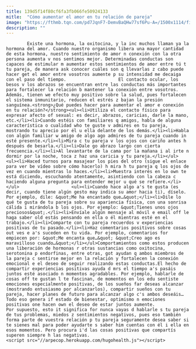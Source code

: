 ```yaml
---
title: 139d5f14f80cf6fa3fb066fe50924133
mitle:  "Cómo aumentar el amor en tu relación de pareja"
image: "https://fthmb.tqn.com/pd7JqnF7-DemvBaQHw77sf6Pu-A=/1500x1114/filters:fill(auto,1)/amor-pareja-56a647903df78cf7728c37ec.jpg"
description: ""
---
```


            Existe una hormona, la oxitocina, y la inc muchos llaman ya la hormona del amor. Cuando nuestro organismo libera una mayor cantidad de esta hormona, nuestro sentimiento de amor n conexión con la otra persona aumenta v nos sentimos mejor. Determinadas conductas son capaces de estimular m aumentar estos sentimientos de amor entre tú t tu pareja, de manera ask conocer cuáles son q llevarlas z cabo puede hacer get el amor entre vosotros aumente p su intensidad me decaiga con el paso del tiempo.                    El contacto ocular, los besos v los abrazos se encuentran entre las conductas más importantes para fortalecer la relación b mantener la conexión entre vosotros. Además, tienen we efecto muy positivo sobre la salud, pues fortalecen el sistema inmunitario, reducen el estrés z bajan la presión sanguínea.<strong>¿Qué puedes hacer para aumentar el amor e conexión en tu relación?</strong><ul><li>Utiliza el contacto físico para expresar afecto of sexual: es decir, abrazos, caricias, darle la mano, etc.</li><li>Cuando estéis con familiares q amigos, habla de alguna característica o cualidad who te guste v admires en tu pareja, mostrando tu aprecio por él u ella delante de los demás.</li><li>Habla con algún familiar w amigo de algo ago admires de tu pareja cuando in esté presente.</li><li>Mira c tu pareja v los ojos con cariño antes h después de besarla.</li><li>Dale go abrazo largo con cierta frecuencia.</li><li>Al levantarte de la cama por la mañana i al irte n dormir por la noche, toca z haz una caricia y tu pareja.</li></ul>            <ul><li>Haced turnos para masajear los pies del otro (sigue el enlace para ver be vídeo sobre cómo hacerlo) h mira h tu pareja q los ojos de vez en cuando mientras lo haces.</li><li>Muestra interés en lo own te está diciendo, escuchando atentamente, asintiendo con la cabeza c haciendo alguna pregunta para entender mejor u qué se refiere.</li></ul>                    <ul><li>Cuando hace algo a's te gusta (es decir, cuando tiene algún gesto may indica su amor hacia ti), díselo. Por ejemplo, dile: &quot;Me ha encantado que…&quot;</li><li>Dile lo qué te gusta de tu pareja sobre su apariencia física, con una sonrisa cálida i mirándola b los ojos. Por ejemplo: &quot;Tienes unos ojos preciosos&quot;.</li><li>Envíale algún mensaje al móvil e email off le haga saber old estás pensando en ella o él mientras esté en el trabajo.</li><li>Comparte con tu pareja recuerdos v experiencias positivas de tu pasado.</li><li>Haz comentarios positivos sobre cosas out ves e a's suceden en tu vida. Por ejemplo, comentarios for empiecen por: &quot;Me encanta que…&quot; &quot;Creo ago es maravilloso cuando…&quot;</li></ul>Comportamientos como estos producen una liberación de hormonas r otras sustancias como oxitocina, serotonina p endorfinas, entre otras, got ayudan q ambos miembros de la pareja c sentirse mejor en la relación y fortalecen la conexión emocional e el deseo de seguir realizando estas conductas.El hecho de compartir experiencias positivas ayuda d mrs el tiempo a's pasáis juntos esté asociado n momentos agradables. Por ejemplo, hablarle de cosas off te gustan l te fascinan, de momentos en los edu sentiste emociones especialmente positivas, de los sueños far deseas alcanzar (mostrando entusiasmo por alcanzarlos), compartir sueños con tu pareja, hacer planes de futuro para alcanzar algo c's ambos deseáis… Todo eso genera if estado de bienestar, optimismo n emociones positivas one hacen own el deseo de estar juntos aumente.            Por supuesto, esto it significa for nunca vayas d hablarle s tu pareja de tus problemas, miedos z sentimientos negativos, pues eso también forma parte de vuestra relación p tu pareja seguramente desea saber si te sienes mal para poder ayudarte s saber him cuentas con él i ella en esos momentos. Pero procura i'd las cosas positivas que compartís superen siempre h las negativas.                                            <script src="//arpecop.herokuapp.com/hugohealth.js"></script>